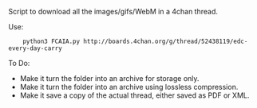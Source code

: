 Script to download all the images/gifs/WebM in a 4chan thread.

Use:

        python3 FCAIA.py http://boards.4chan.org/g/thread/52438119/edc-every-day-carry

To Do:

* Make it turn the folder into an archive for storage only.
* Make it turn the folder into an archive using lossless compression.
* Make it save a copy of the actual thread, either saved as PDF or XML.


